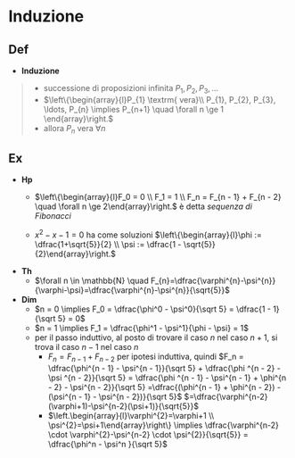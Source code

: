 # Induzione

## Def

- **Induzione**

> - successione di proposizioni infinita $P_{1}, P_{2}, P_{3}, \ldots$
>  - $\left\{\begin{array}{l}P_{1} \textrm{ vera}\\ P_{1}, P_{2}, P_{3}, \ldots, P_{n} \implies P_{n+1} \quad \forall n \ge 1 \end{array}\right.$
>  - allora $P_n$ vera $\forall n$

## Ex

- **Hp**
  - $\left\{\begin{array}{l}F_0 = 0 \\ F_1 = 1 \\ F_n = F_{n - 1} + F_{n - 2} \quad \forall n \ge 2\end{array}\right.$ è detta _sequenza di Fibonacci_

  - $x^2 -x -1 = 0$ ha come soluzioni $\left\{\begin{array}{l}\phi := \dfrac{1+\sqrt{5}}{2} \\ \psi := \dfrac{1 - \sqrt{5}}{2}\end{array}\right.$
- **Th**
  - $\forall n \in \mathbb{N} \quad F_{n}=\dfrac{\varphi^{n}-\psi^{n}}{\varphi-\psi}=\dfrac{\varphi^{n}-\psi^{n}}{\sqrt{5}}$
- **Dim**
  - $n = 0 \implies F_0 = \dfrac{\phi^0 - \psi^0}{\sqrt 5} = \dfrac{1 - 1}{\sqrt 5} = 0$
  - $n = 1 \implies F_1 = \dfrac{\phi^1 - \psi^1}{\phi - \psi} = 1$
  - per il passo induttivo, al posto di trovare il caso $n$ nel caso $n+ 1$, si trova il caso $n - 1$ nel caso $n$
    - $F_n = F_{n - 1} + F_{n - 2}$ per ipotesi induttiva, quindi $F_n = \dfrac{\phi^{n - 1} - \psi^{n - 1}}{\sqrt 5} + \dfrac{\phi ^{n - 2} - \psi ^{n - 2}}{\sqrt 5} = \dfrac{\phi ^{n - 1} - \psi^{n - 1} + \phi^{n - 2} - \psi^{n - 2}}{\sqrt 5} =\dfrac{(\phi^{n - 1} + \phi^{n - 2}) - (\psi^{n - 1} - \psi^{n - 2})}{\sqrt 5}$ $=\dfrac{\varphi^{n-2}(\varphi+1)-\psi^{n-2}(\psi+1)}{\sqrt{5}}$
    - $\left.\begin{array}{l}\varphi^{2}=\varphi+1 \\ \psi^{2}=\psi+1\end{array}\right\} \implies \dfrac{\varphi^{n-2} \cdot \varphi^{2}-\psi^{n-2} \cdot \psi^{2}}{\sqrt{5}} = \dfrac{\phi^n - \psi^n }{\sqrt 5}$
